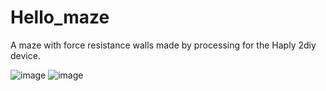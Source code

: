 # Hello_maze
A maze with force resistance walls made by processing for the Haply 2diy device.



 
![image](https://github.com/user-attachments/assets/a3153a77-e152-4e53-aec1-013d53ee9bed)
![image](https://github.com/user-attachments/assets/8eaa79a0-6e12-4162-ae0e-73844e5ab13e)
